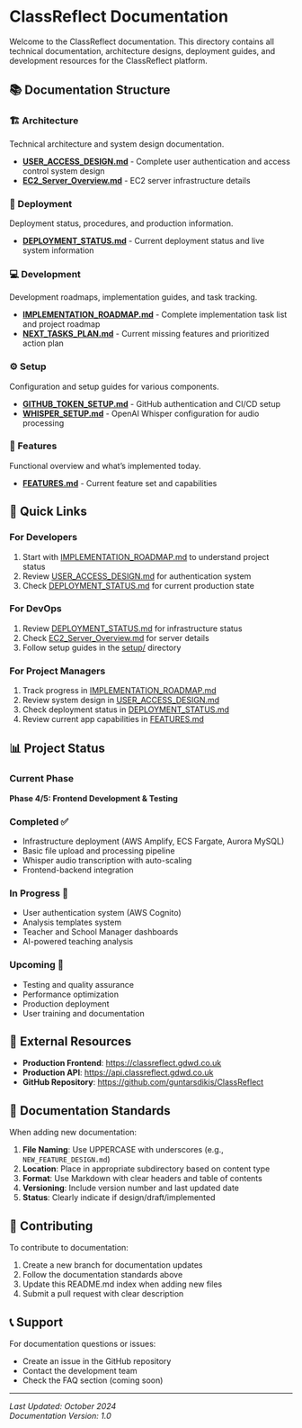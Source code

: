 # ClassReflect Documentation

Welcome to the ClassReflect documentation. This directory contains all technical documentation, architecture designs, deployment guides, and development resources for the ClassReflect platform.

## 📚 Documentation Structure

### 🏗️ Architecture
Technical architecture and system design documentation.

- [**USER_ACCESS_DESIGN.md**](architecture/USER_ACCESS_DESIGN.md) - Complete user authentication and access control system design
- [**EC2_Server_Overview.md**](architecture/EC2_Server_Overview.md) - EC2 server infrastructure details

### 🚀 Deployment
Deployment status, procedures, and production information.

- [**DEPLOYMENT_STATUS.md**](deployment/DEPLOYMENT_STATUS.md) - Current deployment status and live system information

### 💻 Development
Development roadmaps, implementation guides, and task tracking.

- [**IMPLEMENTATION_ROADMAP.md**](development/IMPLEMENTATION_ROADMAP.md) - Complete implementation task list and project roadmap
- [**NEXT_TASKS_PLAN.md**](NEXT_TASKS_PLAN.md) - Current missing features and prioritized action plan

### ⚙️ Setup
Configuration and setup guides for various components.

- [**GITHUB_TOKEN_SETUP.md**](setup/GITHUB_TOKEN_SETUP.md) - GitHub authentication and CI/CD setup
- [**WHISPER_SETUP.md**](setup/WHISPER_SETUP.md) - OpenAI Whisper configuration for audio processing

### 📖 Features
Functional overview and what’s implemented today.

- [**FEATURES.md**](../docs/FEATURES.md) - Current feature set and capabilities

## 🎯 Quick Links

### For Developers
1. Start with [IMPLEMENTATION_ROADMAP.md](development/IMPLEMENTATION_ROADMAP.md) to understand project status
2. Review [USER_ACCESS_DESIGN.md](architecture/USER_ACCESS_DESIGN.md) for authentication system
3. Check [DEPLOYMENT_STATUS.md](deployment/DEPLOYMENT_STATUS.md) for current production state

### For DevOps
1. Review [DEPLOYMENT_STATUS.md](deployment/DEPLOYMENT_STATUS.md) for infrastructure status
2. Check [EC2_Server_Overview.md](architecture/EC2_Server_Overview.md) for server details
3. Follow setup guides in the [setup/](setup/) directory

### For Project Managers
1. Track progress in [IMPLEMENTATION_ROADMAP.md](development/IMPLEMENTATION_ROADMAP.md)
2. Review system design in [USER_ACCESS_DESIGN.md](architecture/USER_ACCESS_DESIGN.md)
3. Check deployment status in [DEPLOYMENT_STATUS.md](deployment/DEPLOYMENT_STATUS.md)
4. Review current app capabilities in [FEATURES.md](../docs/FEATURES.md)

## 📊 Project Status

### Current Phase
**Phase 4/5: Frontend Development & Testing**

### Completed ✅
- Infrastructure deployment (AWS Amplify, ECS Fargate, Aurora MySQL)
- Basic file upload and processing pipeline
- Whisper audio transcription with auto-scaling
- Frontend-backend integration

### In Progress 🔄
- User authentication system (AWS Cognito)
- Analysis templates system
- Teacher and School Manager dashboards
- AI-powered teaching analysis

### Upcoming 📅
- Testing and quality assurance
- Performance optimization
- Production deployment
- User training and documentation

## 🔗 External Resources

- **Production Frontend**: https://classreflect.gdwd.co.uk
- **Production API**: https://api.classreflect.gdwd.co.uk
- **GitHub Repository**: https://github.com/guntarsdikis/ClassReflect

## 📝 Documentation Standards

When adding new documentation:

1. **File Naming**: Use UPPERCASE with underscores (e.g., `NEW_FEATURE_DESIGN.md`)
2. **Location**: Place in appropriate subdirectory based on content type
3. **Format**: Use Markdown with clear headers and table of contents
4. **Versioning**: Include version number and last updated date
5. **Status**: Clearly indicate if design/draft/implemented

## 🤝 Contributing

To contribute to documentation:

1. Create a new branch for documentation updates
2. Follow the documentation standards above
3. Update this README.md index when adding new files
4. Submit a pull request with clear description

## 📞 Support

For documentation questions or issues:
- Create an issue in the GitHub repository
- Contact the development team
- Check the FAQ section (coming soon)

---

*Last Updated: October 2024*  
*Documentation Version: 1.0*
